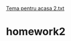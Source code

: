 [Tema pentru acasa 2.txt](https://github.com/Alexan345/homework2/files/7055148/Tema.pentru.acasa.2.txt)
# homework2
